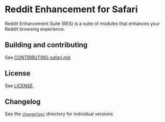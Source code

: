 # Reddit Enhancement for Safari

Reddit Enhancement Suite (RES) is a suite of modules that enhances your Reddit browsing experience.

## Building and contributing

See [CONTRIBUTING-safari.md](/CONTRIBUTING-safari.md).

## License

See [LICENSE](/LICENSE).

## Changelog

See the [`changelog/`](/changelog) directory for individual versions
